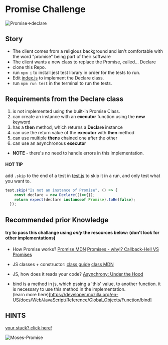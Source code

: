 # Promise Challenge

![Promise=>declare](./Pictures/Promise-declare.jpeg)

## Story
- The client comes from a religious background and isn't comfortable with the word "promise" being part of their software
- The client wants a new class to replace the Promise, called... Declare
- clone this Repo.
- run `npm i` to install jest test library in order for the tests to run.
- Edit [index.js](index.js) to implement the Declare class. 
- run `npm run test` in the terminal to run the tests.


## Requirements from the Declare class
1. is not implemented using the built-in Promise Class.
1. can create an instance with an **executor** function using the **new** keyword
1. has a **then** method, which returns a **Declare** instance
1. can use the return value of the **executor** with __then__ method
1. can use multiple **then**s chained one after the other
1. can use an asynchronous **executor**

* **NOTE** - there's no need to handle errors in this implementation.
#### HOT TIP 
 add `.skip` to the end of a test in [test.js](test.js) to skip it in a run, and only test what you want to.
```javascript
test.skip("Is not an instance of Promise", () => {
    const declare = new Declare(()=>{});
    return expect(declare instanceof Promise).toBe(false);
  });
```

## Recommended prior Knowledge

#### try to pass this challange using *only* the resources below: (don't look for other implementations)
- How Promise works?
[Promise MDN](https://developer.mozilla.org/en-US/docs/Web/JavaScript/Reference/Global_Objects/Promise)
[Promises - why!?   Callback-Hell VS Promises](https://medium.com/better-programming/callbacks-vs-promises-in-javascript-1f074e93a3b5)

- JS classes + constructor: 
[class guide](https://javascript.info/class)
[class MDN](https://developer.mozilla.org/en-US/docs/Web/JavaScript/Reference/Classes/constructor)

- JS, how does it reads your code?
[Asynchrony: Under the Hood](https://www.youtube.com/watch?v=SrNQS8J67zc&feature=youtu.be)

- bind is a method in js, which pssing a 'this' value, to another function.
it is necessary to use this method in the implementation.  
(learn more here)[https://developer.mozilla.org/en-US/docs/Web/JavaScript/Reference/Global_Objects/Function/bind]

## HINTS
[your stuck? click here!](TIPS.md)

![Moses-Promise](./Pictures/Moses-Promise.png)
